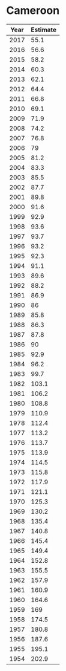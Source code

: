 # Cameroon

| Year | Estimate |
| ---- | -------- |
| 2017 | 55.1 |
| 2016 | 56.6 |
| 2015 | 58.2 |
| 2014 | 60.3 |
| 2013 | 62.1 |
| 2012 | 64.4 |
| 2011 | 66.8 |
| 2010 | 69.1 |
| 2009 | 71.9 |
| 2008 | 74.2 |
| 2007 | 76.8 |
| 2006 | 79 |
| 2005 | 81.2 |
| 2004 | 83.3 |
| 2003 | 85.5 |
| 2002 | 87.7 |
| 2001 | 89.8 |
| 2000 | 91.6 |
| 1999 | 92.9 |
| 1998 | 93.6 |
| 1997 | 93.7 |
| 1996 | 93.2 |
| 1995 | 92.3 |
| 1994 | 91.1 |
| 1993 | 89.6 |
| 1992 | 88.2 |
| 1991 | 86.9 |
| 1990 | 86 |
| 1989 | 85.8 |
| 1988 | 86.3 |
| 1987 | 87.8 |
| 1986 | 90 |
| 1985 | 92.9 |
| 1984 | 96.2 |
| 1983 | 99.7 |
| 1982 | 103.1 |
| 1981 | 106.2 |
| 1980 | 108.8 |
| 1979 | 110.9 |
| 1978 | 112.4 |
| 1977 | 113.2 |
| 1976 | 113.7 |
| 1975 | 113.9 |
| 1974 | 114.5 |
| 1973 | 115.8 |
| 1972 | 117.9 |
| 1971 | 121.1 |
| 1970 | 125.3 |
| 1969 | 130.2 |
| 1968 | 135.4 |
| 1967 | 140.8 |
| 1966 | 145.4 |
| 1965 | 149.4 |
| 1964 | 152.8 |
| 1963 | 155.5 |
| 1962 | 157.9 |
| 1961 | 160.9 |
| 1960 | 164.6 |
| 1959 | 169 |
| 1958 | 174.5 |
| 1957 | 180.8 |
| 1956 | 187.6 |
| 1955 | 195.1 |
| 1954 | 202.9 |